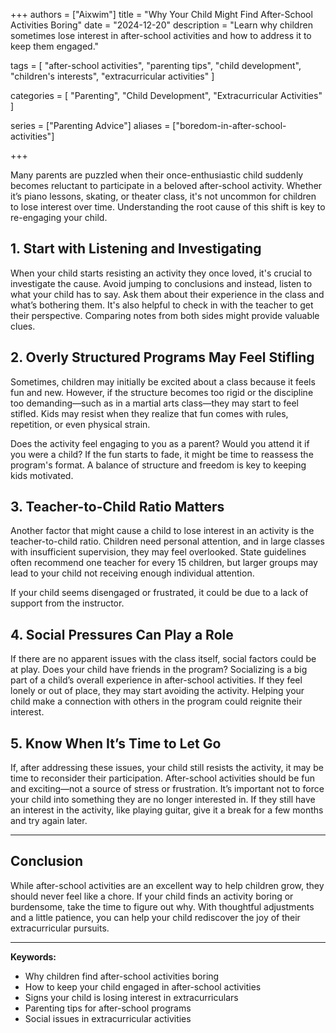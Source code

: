 +++
authors = ["Aixwim"]
title = "Why Your Child Might Find After-School Activities Boring"
date = "2024-12-20"
description = "Learn why children sometimes lose interest in after-school activities and how to address it to keep them engaged."

tags = [
  "after-school activities",
  "parenting tips",
  "child development",
  "children's interests",
  "extracurricular activities"
]

categories = [
  "Parenting",
  "Child Development",
  "Extracurricular Activities"
]

series = ["Parenting Advice"]
aliases = ["boredom-in-after-school-activities"]

+++

Many parents are puzzled when their once-enthusiastic child suddenly becomes reluctant to participate in a beloved after-school activity. Whether it’s piano lessons, skating, or theater class, it's not uncommon for children to lose interest over time. Understanding the root cause of this shift is key to re-engaging your child.

<!--more-->

## 1. **Start with Listening and Investigating**

When your child starts resisting an activity they once loved, it's crucial to investigate the cause. Avoid jumping to conclusions and instead, listen to what your child has to say. Ask them about their experience in the class and what’s bothering them. It's also helpful to check in with the teacher to get their perspective. Comparing notes from both sides might provide valuable clues.

## 2. **Overly Structured Programs May Feel Stifling**

Sometimes, children may initially be excited about a class because it feels fun and new. However, if the structure becomes too rigid or the discipline too demanding—such as in a martial arts class—they may start to feel stifled. Kids may resist when they realize that fun comes with rules, repetition, or even physical strain.

Does the activity feel engaging to you as a parent? Would you attend it if you were a child? If the fun starts to fade, it might be time to reassess the program's format. A balance of structure and freedom is key to keeping kids motivated.

## 3. **Teacher-to-Child Ratio Matters**

Another factor that might cause a child to lose interest in an activity is the teacher-to-child ratio. Children need personal attention, and in large classes with insufficient supervision, they may feel overlooked. State guidelines often recommend one teacher for every 15 children, but larger groups may lead to your child not receiving enough individual attention.

If your child seems disengaged or frustrated, it could be due to a lack of support from the instructor. 

## 4. **Social Pressures Can Play a Role**

If there are no apparent issues with the class itself, social factors could be at play. Does your child have friends in the program? Socializing is a big part of a child’s overall experience in after-school activities. If they feel lonely or out of place, they may start avoiding the activity. Helping your child make a connection with others in the program could reignite their interest.

## 5. **Know When It’s Time to Let Go**

If, after addressing these issues, your child still resists the activity, it may be time to reconsider their participation. After-school activities should be fun and exciting—not a source of stress or frustration. It’s important not to force your child into something they are no longer interested in. If they still have an interest in the activity, like playing guitar, give it a break for a few months and try again later.

---

## Conclusion

While after-school activities are an excellent way to help children grow, they should never feel like a chore. If your child finds an activity boring or burdensome, take the time to figure out why. With thoughtful adjustments and a little patience, you can help your child rediscover the joy of their extracurricular pursuits.

---

**Keywords:**
- Why children find after-school activities boring
- How to keep your child engaged in after-school activities
- Signs your child is losing interest in extracurriculars
- Parenting tips for after-school programs
- Social issues in extracurricular activities

